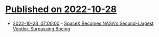 # [Published on 2022-10-28](index.md)

* [2022-10-28, 07:00:00](https://science.slashdot.org/story/22/10/27/222251/spacex-becomes-nasas-second-largest-vendor-surpassing-boeing?utm_source=rss1.0mainlinkanon&utm_medium=feed) - [SpaceX Becomes NASA's Second-Largest Vendor, Surpassing Boeing](https://science.slashdot.org/story/22/10/27/222251/spacex-becomes-nasas-second-largest-vendor-surpassing-boeing?utm_source=rss1.0mainlinkanon&utm_medium=feed)
